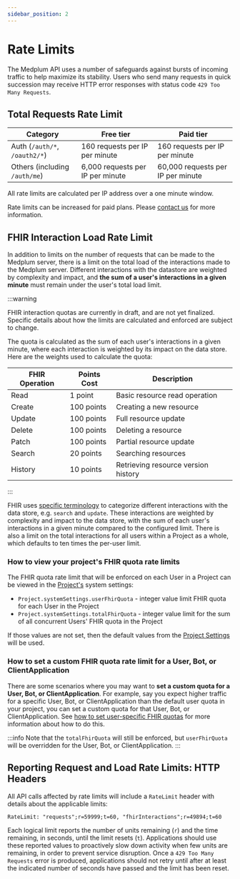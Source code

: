```yaml
---
sidebar_position: 2
---
```


# Rate Limits

The Medplum API uses a number of safeguards against bursts of incoming traffic to help maximize its stability. Users who
send many requests in quick succession may receive HTTP error responses with status code `429 Too Many Requests`.

## Total Requests Rate Limit

| Category                      | Free tier                        | Paid tier                         |
| ----------------------------- | -------------------------------- | --------------------------------- |
| Auth (`/auth/*`, `/oauth2/*`) | 160 requests per IP per minute   | 160 requests per IP per minute    |
| Others (including `/auth/me`) | 6,000 requests per IP per minute | 60,000 requests per IP per minute |

All rate limits are calculated per IP address over a one minute window.

Rate limits can be increased for paid plans. Please [contact us](mailto:info+rate-limits@medplum.com?subject=Increase%20rate%20limits) for more information.

## FHIR Interaction Load Rate Limit

In addition to limits on the number of requests that can be made to the Medplum server, there is a limit on the total load of the interactions made to the Medplum server. Different interactions with the datastore are weighted by complexity and impact, and **the sum of a user's interactions in a given minute** must remain under the user's total load limit.

:::warning

FHIR interaction quotas are currently in draft, and are not yet finalized. Specific details about how
the limits are calculated and enforced are subject to change.

The quota is calculated as the sum of each user's interactions in a given minute, where each interaction is weighted by its impact on the data store. Here are the weights used to calculate the quota:

| FHIR Operation | Points Cost | Description |
|----------------|-------------|-------------|
| Read | 1 point | Basic resource read operation |
| Create | 100 points | Creating a new resource |
| Update | 100 points | Full resource update |
| Delete | 100 points | Deleting a resource |
| Patch | 100 points | Partial resource update |
| Search | 20 points | Searching resources |
| History | 10 points | Retrieving resource version history |

:::

FHIR uses [specific terminology](http://hl7.org/fhir/restful-interaction) to categorize different interactions with
the data store, e.g. `search` and `update`. These interactions are weighted by complexity and impact to the data store,
with the sum of each user's interactions in a given minute compared to the configured limit. There is also
a limit on the total interactions for all users within a Project as a whole, which defaults to ten times the per-user
limit.

### How to view your project's FHIR quota rate limits

The FHIR quota rate limit that will be enforced on each User in a Project can be viewed in the [Project's](/docs/api/fhir/medplum/project) system settings:

- `Project.systemSettings.userFhirQuota` - integer value limit FHIR quota for each User in the Project
- `Project.systemSettings.totalFhirQuota` - integer value limit for the sum of all concurrent Users' FHIR quota in the Project

If those values are not set, then the default values from the [Project Settings](/docs/self-hosting/project-settings#project-system-settings) will be used.

### How to set a custom FHIR quota rate limit for a User, Bot, or ClientApplication

There are some scenarios where you may want to **set a custom quota for a User, Bot, or ClientApplication**. For example, say you expect higher traffic for a specific User, Bot, or ClientApplication than the default user quota in your project, you can set a custom quota for that User, Bot, or ClientApplication. See [how to set user-specific FHIR quotas](/docs/access/user-configuration#user-specific-fhir-quota-rate-limits) for more information about how to do this. 

:::info
Note that the `totalFhirQuota` will still be enforced, but `userFhirQuota` will be overridden for the User, Bot, or ClientApplication.
:::


## Reporting Request and Load Rate Limits: HTTP Headers

All API calls affected by rate limits will include a `RateLimit` header with details about the applicable limits:

```
RateLimit: "requests";r=59999;t=60, "fhirInteractions";r=49894;t=60
```

Each logical limit reports the number of units remaining (`r`) and the time remaining, in seconds, until
the limit resets (`t`). Applications should use these reported values to proactively slow down activity when
few units are remaining, in order to prevent service disruption. Once a `429 Too Many Requests` error is produced,
applications should not retry until after at least the indicated number of seconds have passed and the limit has
been reset.
